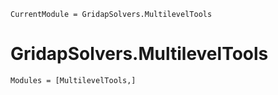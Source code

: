 
```@meta
CurrentModule = GridapSolvers.MultilevelTools
```

# GridapSolvers.MultilevelTools

```@autodocs
Modules = [MultilevelTools,]
```
